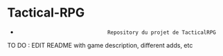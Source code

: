 # Tactical-RPG

-                                  Repository du projet de TacticalRPG

TO DO : EDIT README with game description, different adds, etc
